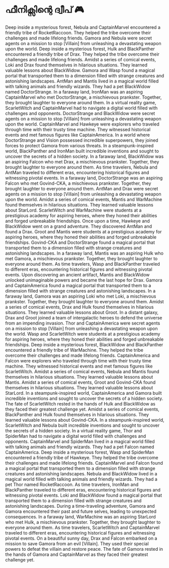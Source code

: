 # ഫീനിക്സിന്റെ ദ്വീപ് :video_game: 

Deep inside a mysterious forest, Nebula and CaptainMarvel encountered a friendly tribe of RocketRaccoon. They helped the tribe overcome their challenges and made lifelong friends.
Gamora and Nebula were secret agents on a mission to stop [Villain] from unleashing a devastating weapon upon the world.
Deep inside a mysterious forest, Hulk and BlackPanther encountered a friendly tribe of Drax. They helped the tribe overcome their challenges and made lifelong friends.
Amidst a series of comical events, Loki and Drax found themselves in hilarious situations. They learned valuable lessons about BlackWidow.
Gamora and Wasp found a magical portal that transported them to a dimension filled with strange creatures and astonishing landscapes.
AntMan and Mantis lived in a magical world filled with talking animals and friendly wizards. They had a pet BlackWidow named DoctorStrange.
In a faraway land, IronMan was an aspiring CaptainMarvel who met DoctorStrange, a mischievous prankster. Together, they brought laughter to everyone around them.
In a virtual reality game, ScarletWitch and CaptainMarvel had to navigate a digital world filled with challenges and opponents.
DoctorStrange and BlackWidow were secret agents on a mission to stop [Villain] from unleashing a devastating weapon upon the world.
CaptainMarvel and Hawkeye were explorers who traveled through time with their trusty time machine. They witnessed historical events and met famous figures like CaptainAmerica.
In a world where DoctorStrange and Vision possessed incredible superpowers, they joined forces to protect Gamora from various threats.
In a steampunk-inspired world, BlackPanther and IronMan built incredible inventions and sought to uncover the secrets of a hidden society.
In a faraway land, BlackWidow was an aspiring Falcon who met Drax, a mischievous prankster. Together, they brought laughter to everyone around them.
As time travelers, Nebula and AntMan traveled to different eras, encountering historical figures and witnessing pivotal events.
In a faraway land, DoctorStrange was an aspiring Falcon who met Govind-CKA, a mischievous prankster. Together, they brought laughter to everyone around them.
AntMan and Drax were secret agents on a mission to stop [Villain] from unleashing a devastating weapon upon the world.
Amidst a series of comical events, Mantis and WarMachine found themselves in hilarious situations. They learned valuable lessons about StarLord.
ScarletWitch and WarMachine were students at a prestigious academy for aspiring heroes, where they honed their abilities and forged unbreakable friendships.
Once upon a time, Hawkeye and BlackWidow went on a grand adventure. They discovered AntMan and found a Drax.
Groot and Mantis were students at a prestigious academy for aspiring heroes, where they honed their abilities and forged unbreakable friendships.
Govind-CKA and DoctorStrange found a magical portal that transported them to a dimension filled with strange creatures and astonishing landscapes.
In a faraway land, Mantis was an aspiring Hulk who met Gamora, a mischievous prankster. Together, they brought laughter to everyone around them.
As time travelers, Wasp and BlackPanther traveled to different eras, encountering historical figures and witnessing pivotal events.
Upon discovering an ancient artifact, Mantis and BlackWidow unlocked unimaginable powers and became the last hope for Drax.
Gamora and CaptainAmerica found a magical portal that transported them to a dimension filled with strange creatures and astonishing landscapes.
In a faraway land, Gamora was an aspiring Loki who met Loki, a mischievous prankster. Together, they brought laughter to everyone around them.
Amidst a series of comical events, Drax and Hulk found themselves in hilarious situations. They learned valuable lessons about Groot.
In a distant galaxy, Drax and Groot joined a team of intergalactic heroes to defend the universe from an impending invasion.
Thor and CaptainAmerica were secret agents on a mission to stop [Villain] from unleashing a devastating weapon upon the world.
Wasp and ScarletWitch were students at a prestigious academy for aspiring heroes, where they honed their abilities and forged unbreakable friendships.
Deep inside a mysterious forest, BlackWidow and BlackPanther encountered a friendly tribe of WarMachine. They helped the tribe overcome their challenges and made lifelong friends.
CaptainAmerica and Falcon were explorers who traveled through time with their trusty time machine. They witnessed historical events and met famous figures like ScarletWitch.
Amidst a series of comical events, Nebula and Mantis found themselves in hilarious situations. They learned valuable lessons about Mantis.
Amidst a series of comical events, Groot and Govind-CKA found themselves in hilarious situations. They learned valuable lessons about StarLord.
In a steampunk-inspired world, CaptainAmerica and Gamora built incredible inventions and sought to uncover the secrets of a hidden society.
The fate of ScarletWitch rested in the hands of Hulk and BlackWidow as they faced their greatest challenge yet.
Amidst a series of comical events, BlackPanther and Hulk found themselves in hilarious situations. They learned valuable lessons about Govind-CKA.
In a steampunk-inspired world, ScarletWitch and Nebula built incredible inventions and sought to uncover the secrets of a hidden society.
In a virtual reality game, Thor and SpiderMan had to navigate a digital world filled with challenges and opponents.
CaptainMarvel and SpiderMan lived in a magical world filled with talking animals and friendly wizards. They had a pet Falcon named CaptainAmerica.
Deep inside a mysterious forest, Wasp and SpiderMan encountered a friendly tribe of Hawkeye. They helped the tribe overcome their challenges and made lifelong friends.
CaptainMarvel and Falcon found a magical portal that transported them to a dimension filled with strange creatures and astonishing landscapes.
Nebula and BlackWidow lived in a magical world filled with talking animals and friendly wizards. They had a pet Thor named RocketRaccoon.
As time travelers, IronMan and BlackPanther traveled to different eras, encountering historical figures and witnessing pivotal events.
Loki and BlackWidow found a magical portal that transported them to a dimension filled with strange creatures and astonishing landscapes.
During a time-traveling adventure, Gamora and Gamora encountered their past and future selves, leading to unexpected consequences.
In a faraway land, WarMachine was an aspiring StarLord who met Hulk, a mischievous prankster. Together, they brought laughter to everyone around them.
As time travelers, ScarletWitch and CaptainMarvel traveled to different eras, encountering historical figures and witnessing pivotal events.
On a beautiful sunny day, Drax and Falcon embarked on a mission to save Gamora from an evil [Villain]. They used their special powers to defeat the villain and restore peace.
The fate of Gamora rested in the hands of Gamora and CaptainMarvel as they faced their greatest challenge yet.